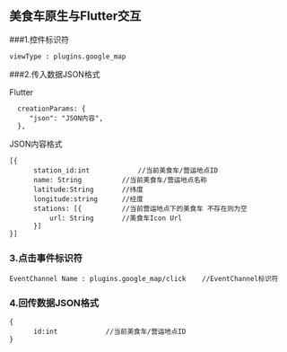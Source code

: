 
## 美食车原生与Flutter交互

###1.控件标识符

```
viewType : plugins.google_map
```

###2.传入数据JSON格式

Flutter
~~~
  creationParams: {
     "json": "JSON内容",
  },
~~~


JSON内容格式
~~~
[{
	  station_id:int 			//当前美食车/营运地点ID
      name: String			//当前美食车/营运地点名称
      latitude:String 		//纬度
      longitude:string		//经度
      stations: [{			//当前营运地点下的美食车 不存在则为空
          url: String		//美食车Icon Url
      }]
}]
~~~


### 3.点击事件标识符

```
EventChannel Name : plugins.google_map/click	//EventChannel标识符
```

### 4.回传数据JSON格式
```
{
	  id:int 			//当前美食车/营运地点ID
}
```


